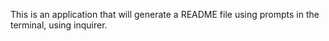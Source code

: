This is an application that will generate a README file using prompts in the terminal, using inquirer.